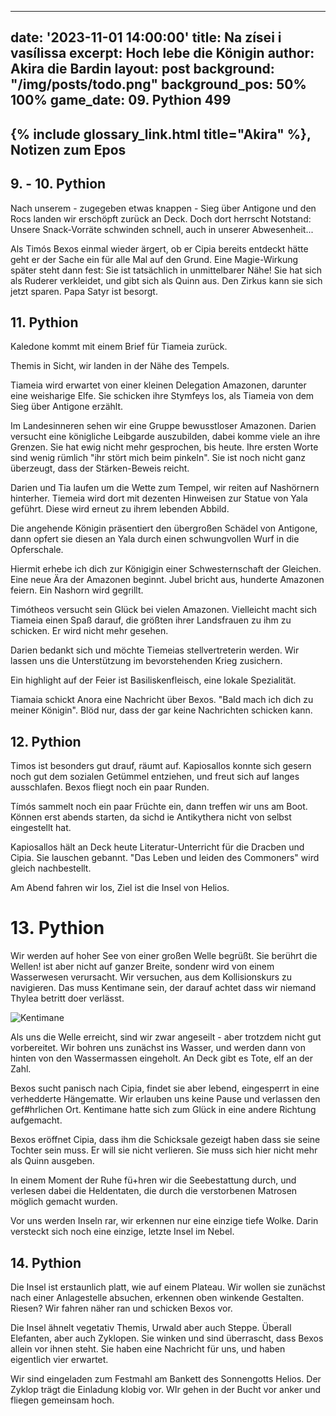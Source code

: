  ---
date: '2023-11-01 14:00:00'
title: Na zísei i vasílissa
excerpt: Hoch lebe die Königin
author: Akira die Bardin
layout: post
background: "/img/posts/todo.png"
background_pos: 50% 100%
game_date: 09. Pythion 499
---

<div class="rhyme">
  <blockquote>

  </blockquote>
</div>

## {% include glossary_link.html title="Akira" %}, Notizen zum Epos

## 9. - 10. Pythion

Nach unserem - zugegeben etwas knappen - Sieg über Antigone und den Rocs landen wir erschöpft zurück an Deck. Doch dort herrscht Notstand: Unsere Snack-Vorräte schwinden schnell, auch in unserer Abwesenheit...

Als Timós Bexos einmal wieder ärgert, ob er Cipia bereits entdeckt hätte geht er der Sache ein für alle Mal auf den Grund. Eine Magie-Wirkung später steht dann fest: Sie ist tatsächlich in unmittelbarer Nähe! Sie hat sich als Ruderer verkleidet, und gibt sich als Quinn aus. Den Zirkus kann sie sich jetzt sparen. Papa Satyr ist besorgt.

## 11. Pythion

Kaledone kommt mit einem Brief für Tiameia zurück.

Themis in Sicht, wir landen in der Nähe des Tempels.

Tiameia wird erwartet von einer kleinen Delegation Amazonen, darunter eine weisharige Elfe. Sie schicken ihre Stymfeys los, als Tiameia von dem Sieg über Antigone erzählt.

Im Landesinneren sehen wir eine Gruppe bewusstloser Amazonen. Darien versucht eine königliche Leibgarde auszubilden, dabei komme viele an ihre Grenzen. Sie hat ewig nicht mehr gesprochen, bis heute. Ihre ersten Worte sind wenig rümlich "ihr stört mich beim pinkeln". Sie ist noch nicht ganz überzeugt, dass der Stärken-Beweis reicht.

Darien und Tia laufen um die Wette zum Tempel, wir reiten auf Nashörnern hinterher. Tiemeia wird dort mit dezenten Hinweisen zur Statue von Yala geführt. Diese wird erneut zu ihrem lebenden Abbild.

Die angehende Königin präsentiert den übergroßen Schädel von Antigone, dann opfert sie diesen an Yala durch einen schwungvollen Wurf in die Opferschale.

Hiermit erhebe ich dich zur Königigin einer Schwesternschaft der Gleichen. Eine neue Ära der Amazonen beginnt. Jubel bricht aus, hunderte Amazonen feiern. Ein Nashorn wird gegrillt.

Timótheos versucht sein Glück bei vielen Amazonen. Vielleicht macht sich Tiameia einen Spaß darauf, die größten ihrer Landsfrauen zu ihm zu schicken. Er wird nicht mehr gesehen.

Darien bedankt sich und möchte Tiemeias stellvertreterin werden. Wir lassen uns die Unterstützung im bevorstehenden Krieg zusichern.

Ein highlight auf der Feier ist Basiliskenfleisch, eine lokale Spezialität. 

Tiamaia schickt Anora eine Nachricht über Bexos. "Bald mach ich dich zu meiner Königin". Blöd nur, dass der gar keine Nachrichten schicken kann.

## 12. Pythion

Timos ist besonders gut drauf, räumt auf. Kapiosallos konnte sich gesern noch gut dem sozialen Getümmel entziehen, und freut sich auf langes ausschlafen. Bexos fliegt noch ein paar Runden.

Tímós sammelt noch ein paar Früchte ein, dann treffen wir uns am Boot. Können erst abends starten, da sichd ie Antikythera nicht von selbst eingestellt hat.

Kapiosallos hält an Deck heute Literatur-Unterricht für die Dracben und Cipia. Sie lauschen gebannt. "Das Leben und leiden des Commoners" wird gleich nachbestellt.

Am Abend fahren wir los, Ziel ist die Insel von Helios.

# 13. Pythion

Wir werden auf hoher See von einer großen Welle begrüßt. Sie berührt die Wellen! ist aber nicht auf ganzer Breite, sondenr wird von einem Wasserwesen verursacht. Wir versuchen, aus dem Kollisionskurs zu navigieren. Das muss Kentimane sein, der darauf achtet dass wir niemand Thylea betritt doer verlässt.

![Kentimane](/img/posts/kentimane.png)

Als uns die Welle erreicht, sind wir zwar angeseilt - aber trotzdem nicht gut vorbereitet. Wir bohren uns zunächst ins Wasser, und werden dann von hinten von den Wassermassen eingeholt. An Deck gibt es Tote, elf an der Zahl.

Bexos sucht panisch nach Cipia, findet sie aber lebend, eingesperrt in eine verhedderte Hängematte. Wir erlauben uns keine Pause und verlassen den gef#hrlichen Ort. Kentimane hatte sich zum Glück in eine andere Richtung aufgemacht.

Bexos eröffnet Cipia, dass ihm die Schicksale gezeigt haben dass sie seine Tochter sein muss. Er will sie nicht verlieren. Sie muss sich hier nicht mehr als Quinn ausgeben.

In einem Moment der Ruhe fü+hren wir die Seebestattung durch, und verlesen dabei die Heldentaten, die durch die verstorbenen Matrosen möglich gemacht wurden.

Vor uns werden Inseln rar, wir erkennen nur eine einzige tiefe Wolke. Darin versteckt sich noch eine einzige, letzte Insel im Nebel.

## 14. Pythion

Die Insel ist erstaunlich platt, wie auf einem Plateau. Wir wollen sie zunächst nach einer Anlagestelle absuchen, erkennen oben winkende Gestalten. Riesen? Wir fahren näher ran und schicken Bexos vor.

Die Insel ähnelt vegetativ Themis, Urwald aber auch Steppe. Überall Elefanten, aber auch Zyklopen. Sie winken und sind überrascht, dass Bexos allein vor ihnen steht. Sie haben eine Nachricht für uns, und haben eigentlich vier erwartet.

Wir sind eingeladen zum Festmahl am Bankett des Sonnengotts Helios. Der Zyklop trägt die Einladung klobig vor. WIr gehen in der Bucht vor anker und fliegen gemeinsam hoch.


<!-- In 6 tagen schlüpft mein drache, am 15. volkion -->

<!--
Die Amazonen sind mit der Halbinsel Aresia in Verbindung, 
pythor und hexia, grüner drache, hängen zusammen
Narsus für viele aresianer ein spielzeug der königin.
Helios hat auch Gefallen an den Gyganen gefunden
(Chondrus erzählt uns, beim "träumer", also der richtung ohne sterne, finden wir die nether seee)
Tiameia versucht herauszufinden, wo sie ein Ei herbekommen kann. Pythor versucht zu helfen, ist aber sehr mysteriös und erwähnt Begriffe wie "Goldene Münze", "Sonnenaufgang" und "Helios".
-->
